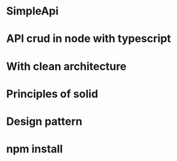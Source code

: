 # SimpleApi
# API crud in node with typescript
# With clean architecture
# Principles of solid
# Design pattern
# npm install
